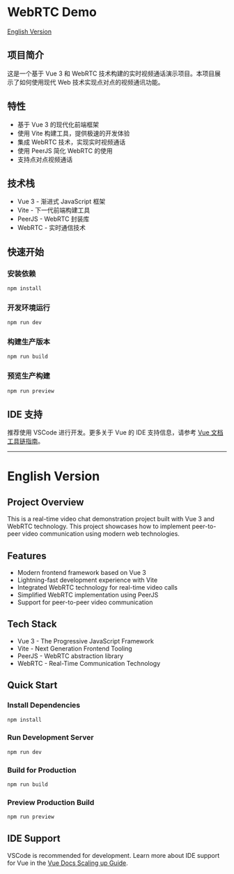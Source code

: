 # WebRTC Demo

[English Version](#english-version)

## 项目简介

这是一个基于 Vue 3 和 WebRTC 技术构建的实时视频通话演示项目。本项目展示了如何使用现代 Web 技术实现点对点的视频通讯功能。

## 特性

- 基于 Vue 3 的现代化前端框架
- 使用 Vite 构建工具，提供极速的开发体验
- 集成 WebRTC 技术，实现实时视频通话
- 使用 PeerJS 简化 WebRTC 的使用
- 支持点对点视频通话

## 技术栈

- Vue 3 - 渐进式 JavaScript 框架
- Vite - 下一代前端构建工具
- PeerJS - WebRTC 封装库
- WebRTC - 实时通信技术

## 快速开始

### 安装依赖

```bash
npm install
```

### 开发环境运行

```bash
npm run dev
```

### 构建生产版本

```bash
npm run build
```

### 预览生产构建

```bash
npm run preview
```

## IDE 支持

推荐使用 VSCode 进行开发。更多关于 Vue 的 IDE 支持信息，请参考 [Vue 文档工具链指南](https://vuejs.org/guide/scaling-up/tooling.html#ide-support)。

---

# English Version

## Project Overview

This is a real-time video chat demonstration project built with Vue 3 and WebRTC technology. This project showcases how to implement peer-to-peer video communication using modern web technologies.

## Features

- Modern frontend framework based on Vue 3
- Lightning-fast development experience with Vite
- Integrated WebRTC technology for real-time video calls
- Simplified WebRTC implementation using PeerJS
- Support for peer-to-peer video communication

## Tech Stack

- Vue 3 - The Progressive JavaScript Framework
- Vite - Next Generation Frontend Tooling
- PeerJS - WebRTC abstraction library
- WebRTC - Real-Time Communication Technology

## Quick Start

### Install Dependencies

```bash
npm install
```

### Run Development Server

```bash
npm run dev
```

### Build for Production

```bash
npm run build
```

### Preview Production Build

```bash
npm run preview
```

## IDE Support

VSCode is recommended for development. Learn more about IDE support for Vue in the [Vue Docs Scaling up Guide](https://vuejs.org/guide/scaling-up/tooling.html#ide-support).
